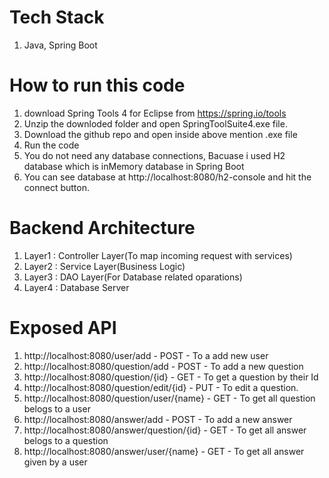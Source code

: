 # Tech Stack
1. Java, Spring Boot

# How to run this code
1. download Spring Tools 4 for Eclipse from https://spring.io/tools
2. Unzip the downloded folder and open SpringToolSuite4.exe file. 
3. Download the github repo and open inside above mention .exe file
4. Run the code
5. You do not need any database connections, Bacuase i used H2 database which is inMemory database in Spring Boot
6. You can see database at http://localhost:8080/h2-console and hit the connect button.  

# Backend Architecture
1. Layer1 : Controller Layer(To map incoming request with services)
2. Layer2 : Service Layer(Business Logic)
3. Layer3 : DAO Layer(For Database related oparations)
4. Layer4 : Database Server

# Exposed API
1. http://localhost:8080/user/add   - POST   - To a add new user
2. http://localhost:8080/question/add - POST - To add a new question
3. http://localhost:8080/question/{id}  - GET - To get a question by their Id
4. http://localhost:8080/question/edit/{id} - PUT - To edit a question.
5. http://localhost:8080/question/user/{name} - GET - To get all question belogs to a user
6. http://localhost:8080/answer/add  - POST - To add a new answer
7. http://localhost:8080/answer/question/{id}  - GET - To get all answer belogs to a question
8. http://localhost:8080/answer/user/{name} - GET - To get all answer given by a user




